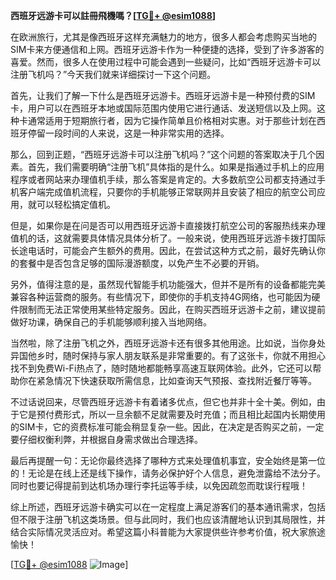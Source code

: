 **西班牙远游卡可以註冊飛機嗎？[[TG💪+ @esim1088](https://t.me/s/esim1088)]**

在欧洲旅行，尤其是像西班牙这样充满魅力的地方，很多人都会考虑购买当地的SIM卡来方便通信和上网。西班牙远游卡作为一种便捷的选择，受到了许多游客的喜爱。然而，很多人在使用过程中可能会遇到一些疑问，比如“西班牙远游卡可以注册飞机吗？”今天我们就来详细探讨一下这个问题。

首先，让我们了解一下什么是西班牙远游卡。西班牙远游卡是一种预付费的SIM卡，用户可以在西班牙本地或国际范围内使用它进行通话、发送短信以及上网。这种卡通常适用于短期旅行者，因为它操作简单且价格相对实惠。对于那些计划在西班牙停留一段时间的人来说，这是一种非常实用的选择。

那么，回到正题，“西班牙远游卡可以注册飞机吗？”这个问题的答案取决于几个因素。首先，我们需要明确“注册飞机”具体指的是什么。如果是指通过手机上的应用程序或者网站来办理值机手续，那么答案是肯定的。大多数航空公司都支持通过手机客户端完成值机流程，只要你的手机能够正常联网并且安装了相应的航空公司应用，就可以轻松搞定值机。

但是，如果你是在问是否可以用西班牙远游卡直接拨打航空公司的客服热线来办理值机的话，这就需要具体情况具体分析了。一般来说，使用西班牙远游卡拨打国际长途电话时，可能会产生额外的费用。因此，在尝试这种方式之前，最好先确认你的套餐中是否包含足够的国际漫游额度，以免产生不必要的开销。

另外，值得注意的是，虽然现代智能手机功能强大，但并不是所有的设备都能完美兼容各种运营商的服务。有些情况下，即使你的手机支持4G网络，也可能因为硬件限制而无法正常使用某些特定服务。因此，在购买西班牙远游卡之前，建议提前做好功课，确保自己的手机能够顺利接入当地网络。

当然啦，除了注册飞机之外，西班牙远游卡还有很多其他用途。比如说，当你身处异国他乡时，随时保持与家人朋友联系是非常重要的。有了这张卡，你就不用担心找不到免费Wi-Fi热点了，随时随地都能畅享高速互联网体验。此外，它还可以帮助你在紧急情况下快速获取所需信息，比如查询天气预报、查找附近餐厅等等。

不过话说回来，尽管西班牙远游卡有着诸多优点，但它也并非十全十美。例如，由于它是预付费形式，所以一旦余额不足就需要及时充值；而且相比起国内长期使用的SIM卡，它的资费标准可能会稍显复杂一些。因此，在决定是否购买之前，一定要仔细权衡利弊，并根据自身需求做出合理选择。

最后再提醒一句：无论你最终选择了哪种方式来处理值机事宜，安全始终是第一位的！无论是在线上还是线下操作，请务必保护好个人信息，避免泄露给不法分子。同时也要记得提前到达机场办理行李托运等手续，以免因疏忽而耽误行程哦！

综上所述，西班牙远游卡确实可以在一定程度上满足游客们的基本通讯需求，包括但不限于注册飞机这类场景。但与此同时，我们也应该清醒地认识到其局限性，并结合实际情况灵活应对。希望这篇小科普能为大家提供些许参考价值，祝大家旅途愉快！

[[TG💪+ @esim1088](https://t.me/s/esim1088) ![Image](https://i.postimg.cc/4NQfJmqS/Snipaste-2025-05-13-00-14-12.png)]